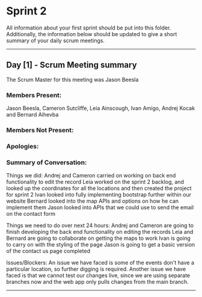 # Sprint 2

All information about your first sprint should be put into this folder. Additionally, the information below should be updated to give a short summary of your daily scrum meetings.

---

## Day [1] - Scrum Meeting summary
The Scrum Master for this meeting was Jason Beesla

### Members Present:
Jason Beesla, Cameron Sutcliffe, Leia Ainscough, Ivan Amigo, Andrej Kocak and Bernard Aihevba

### Members Not Present:


### Apologies:


### Summary of Conversation:
Things we did:
Andrej and Cameron carried on working on back end functionality to edit the record
Leia worked on the sprint 2 backlog, and looked up the coordinates for all the locations and then created the project for sprint 2
Ivan looked into fully implementing bootstrap further within our website
Bernard looked into the map APIs and options on how he can implement them
Jason looked into APIs that we could use to send the email on the contact form

Things we need to do over next 24 hours:
Andrej and Cameron are going to finish developing the back end functionality on editing the records
Leia and Bernard are going to collaborate on getting the maps to work
Ivan is going to carry on with the styling of the page
Jason is going to get a basic version of the contact us page completed

Issues/Blockers:
An issue we have faced is some of the events don't have a particular location, so further digging is required.
Another issue we have faced is that we cannot test our changes live, since we are using separate branches now and the web app only pulls changes from the main branch.

---
